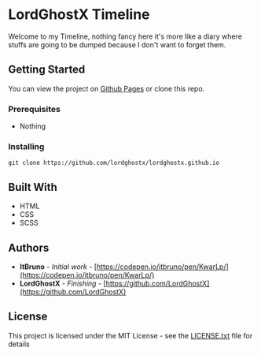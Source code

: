 # LordGhostX Timeline

Welcome to my Timeline, nothing fancy here it's more like a diary where stuffs are going to be dumped because I don't want to forget them.

## Getting Started

You can view the project on [Github Pages](https://lordghostx.github.io) or clone this repo.

### Prerequisites

* Nothing

### Installing

```
git clone https://github.com/lordghostx/lordghostx.github.io
```

## Built With

* HTML
* CSS
* SCSS

## Authors

* **ItBruno** - *Initial work* - [https://codepen.io/itbruno/pen/KwarLp/](https://codepen.io/itbruno/pen/KwarLp/)
* **LordGhostX** - *Finishing* - [https://github.com/LordGhostX](https://github.com/LordGhostX)

## License

This project is licensed under the MIT License - see the [LICENSE.txt](LICENSE.txt) file for details
